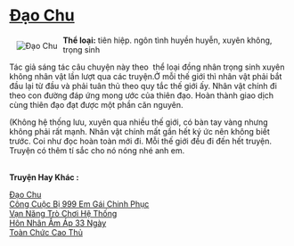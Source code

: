 <a href="https://utruyen.com/truyen/dao-chu/19216/" title="Đạo Chu"><h1>Đạo Chu</h1></a><div style="display:table"><img align="right" style="float: left; padding: 10px;" src="https://utruyen.com/images/story/200x260/dao-chu.jpg" alt="Đạo Chu"><b>Thể loại:</b> tiên hiệp. ngôn tình huyền huyễn, xuyên không, trọng sinh<p></p>Tác giả sáng tác câu chuyện này theo  thể loại đồng nhân trọng sinh xuyên không nhân vật lần lượt qua các truyện.Ở mỗi thế giới thì nhân vật phải bắt đầu lại từ đầu và phải tuân thủ theo quy tắc thế giới ấy. Nhân vật chính đi theo con đường đáp ứng mong ước của thiên đạo. Hoàn thành giao dịch cùng thiên đạo đạt được một phần căn nguyên.<p></p>(Không hệ thống lưu, xuyên qua nhiều thế giới, có bàn tay vàng nhưng không phải rất mạnh. Nhân vật chính mất gần hết ký ức nên không biết trước. Coi như đọc hoàn toàn mới đi. Mỗi thế giới đều đi đến hết truyện. Truyện có thêm tí sắc cho nó nóng nhé anh em. </div><p><br><b>Truyện Hay Khác :</b></p><a href="https://utruyen.com/truyen/dao-chu/19216/" alt="Đạo Chu">Đạo Chu</a><br/><a href="https://utruyen.com/truyen/cong-cuoc-bi-999-em-gai-chinh-phuc/17557/" alt="Công Cuộc Bị 999 Em Gái Chinh Phục">Công Cuộc Bị 999 Em Gái Chinh Phục</a><br/><a href="https://github.com/quanluxury/ngontinhhot/tree/master/truyenhay/19274" alt="Vạn Năng Trò Chơi Hệ Thống">Vạn Năng Trò Chơi Hệ Thống</a><br/><a href="https://github.com/quanluxury/ngontinhhot/tree/master/truyenhay/19215" alt="Hôn Nhân Ấm Áp 33 Ngày">Hôn Nhân Ấm Áp 33 Ngày</a><br/><a href="https://maps.google.com.bn/url?q=https%3A%2F%2Futruyen.com%2Ftruyen%2Ftoan-chuc-cao-thu%2F17524%2F" alt="Toàn Chức Cao Thủ">Toàn Chức Cao Thủ</a><br/>